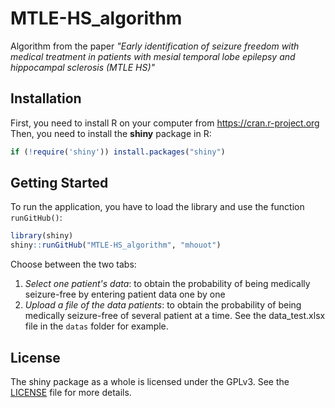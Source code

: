 # MTLE-HS_algorithm
Algorithm from the paper *"Early identification of seizure freedom with medical treatment in patients with mesial temporal lobe epilepsy and hippocampal sclerosis (MTLE HS)"*


## Installation

First, you need to install R on your computer from https://cran.r-project.org      
Then, you need to install the **shiny** package in R:

```R
if (!require('shiny')) install.packages("shiny")
```

## Getting Started

To run the application, you have to load the library and use the function `runGitHub()`:
```R
library(shiny)
shiny::runGitHub("MTLE-HS_algorithm", "mhouot")
```

Choose between the two tabs:    

 1. *Select one patient's data*: to obtain the probability of being medically seizure-free by entering patient data one by one
 2. *Upload a file of the data patients*: to obtain the probability of being medically seizure-free of several patient at a time. See the data_test.xlsx file in the `datas` folder for example.


## License

The shiny package as a whole is licensed under the GPLv3. See the [LICENSE](LICENSE) file for more details.
